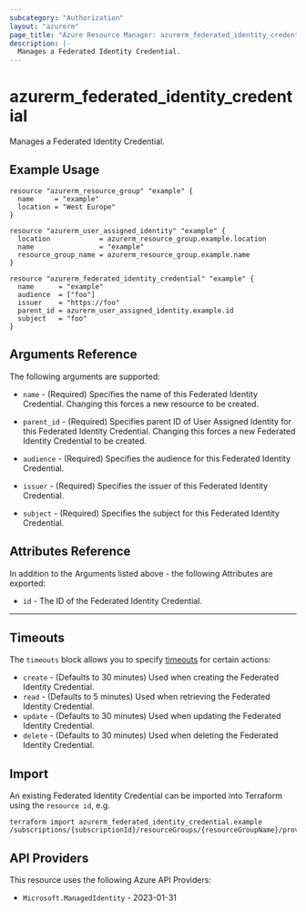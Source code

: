 ```yaml
---
subcategory: "Authorization"
layout: "azurerm"
page_title: "Azure Resource Manager: azurerm_federated_identity_credential"
description: |-
  Manages a Federated Identity Credential.
---
```


# azurerm_federated_identity_credential

Manages a Federated Identity Credential.

## Example Usage

```hcl
resource "azurerm_resource_group" "example" {
  name     = "example"
  location = "West Europe"
}

resource "azurerm_user_assigned_identity" "example" {
  location            = azurerm_resource_group.example.location
  name                = "example"
  resource_group_name = azurerm_resource_group.example.name
}

resource "azurerm_federated_identity_credential" "example" {
  name      = "example"
  audience  = ["foo"]
  issuer    = "https://foo"
  parent_id = azurerm_user_assigned_identity.example.id
  subject   = "foo"
}
```

## Arguments Reference

The following arguments are supported:

* `name` - (Required) Specifies the name of this Federated Identity Credential. Changing this forces a new resource to be created.

* `parent_id` - (Required) Specifies parent ID of User Assigned Identity for this Federated Identity Credential. Changing this forces a new Federated Identity Credential to be created.

* `audience` - (Required) Specifies the audience for this Federated Identity Credential.

* `issuer` - (Required) Specifies the issuer of this Federated Identity Credential.

* `subject` - (Required) Specifies the subject for this Federated Identity Credential.

## Attributes Reference

In addition to the Arguments listed above - the following Attributes are exported:

* `id` - The ID of the Federated Identity Credential.

---

## Timeouts

The `timeouts` block allows you to specify [timeouts](https://developer.hashicorp.com/terraform/language/resources/configure#define-operation-timeouts) for certain actions:

* `create` - (Defaults to 30 minutes) Used when creating the Federated Identity Credential.
* `read` - (Defaults to 5 minutes) Used when retrieving the Federated Identity Credential.
* `update` - (Defaults to 30 minutes) Used when updating the Federated Identity Credential.
* `delete` - (Defaults to 30 minutes) Used when deleting the Federated Identity Credential.

## Import

An existing Federated Identity Credential can be imported into Terraform using the `resource id`, e.g.

```shell
terraform import azurerm_federated_identity_credential.example /subscriptions/{subscriptionId}/resourceGroups/{resourceGroupName}/providers/Microsoft.ManagedIdentity/userAssignedIdentities/{parentIdentityName}/federatedIdentityCredentials/{resourceName}
```

## API Providers
<!-- This section is generated, changes will be overwritten -->
This resource uses the following Azure API Providers:

* `Microsoft.ManagedIdentity` - 2023-01-31
